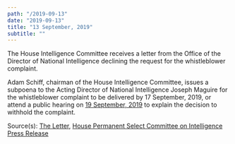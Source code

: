 ```yaml
---
path: "/2019-09-13"
date: "2019-09-13"
title: "13 September, 2019"
subtitle: ""
---
```


The House Intelligence Committee receives a letter from the Office of the Director of National Intelligence declining the request for the whistleblower complaint.

Adam Schiff, chairman of the House Intelligence Committee, issues a subpoena to the Acting Director of National Intelligence Joseph Maguire for the whistleblower complaint to be delivered by 17 September, 2019, or attend a public hearing on <a href="#2019-09-19">19 September, 2019</a> to explain the decision to withhold the complaint.

<span class="sources">
Source(s): <a href="https://assets.documentcloud.org/documents/6409559/20190913-Chm-Schiff-Letter-to-Acting-Dni-Re.pdf" target="_blank" rel="noopener noreferrer">The Letter</a>, <a href="https://intelligence.house.gov/news/documentsingle.aspx?DocumentID=688" target="_blank" rel="noopener noreferrer">House Permanent Select Committee on Intelligence Press Release</a>
</span>